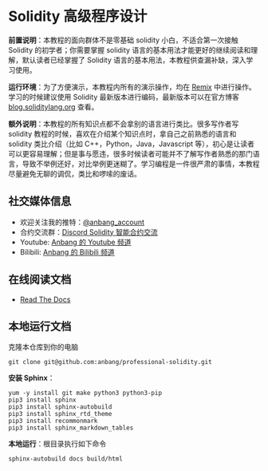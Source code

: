 # Solidity 高级程序设计

**前置说明**：本教程的面向群体不是零基础 solidity 小白，不适合第一次接触 Solidity 的初学者；你需要掌握 solidity 语言的基本用法才能更好的继续阅读和理解，默认读者已经掌握了 Solidity 语言的基本用法，本教程供查漏补缺，深入学习使用。

**运行环境**：为了方便演示，本教程内所有的演示操作，均在 [Remix](https://remix.ethereum.org/) 中进行操作。学习的时候建议使用 Solidity 最新版本进行编码，最新版本可以在官方博客 [blog.soliditylang.org](https://blog.soliditylang.org/) 查看。

**额外说明**：本教程的所有知识点都不会拿别的语言进行类比。很多写作者写 solidity 教程的时候，喜欢在介绍某个知识点时，拿自己之前熟悉的语言和 solidity 类比介绍（比如 C++，Python，Java，Javascript 等），初心是让读者可以更容易理解；但是事与愿违，很多时候读者可能并不了解写作者熟悉的那门语言，导致不举例还好，对比举例更迷糊了。学习编程是一件很严肃的事情，本教程尽量避免无聊的调侃，类比和啰嗦的废话。

## 社交媒体信息

- 欢迎关注我的推特：[@anbang_account](https://twitter.com/anbang_account)
- 合约交流群：[Discord Solidity 智能合约交流](https://discord.gg/AZmEtpmAjx)
- Youtube: [Anbang 的 Youtube 频道](https://www.youtube.com/c/anbang)
- Bilibili: [Anbang 的 Bilibili 频道](https://space.bilibili.com/59312814)

## 在线阅读文档

- <a target="_blank" rel="noopener noreferrer" href="https://professional-solidity.readthedocs.io/zh_CN/latest/">Read The Docs</a>

## 本地运行文档

克隆本仓库到你的电脑

```
git clone git@github.com:anbang/professional-solidity.git
```

**安装 Sphinx**：

```
yum -y install git make python3 python3-pip
pip3 install sphinx
pip3 install sphinx-autobuild
pip3 install sphinx_rtd_theme
pip3 install recommonmark
pip3 install sphinx_markdown_tables
```

**本地运行**：根目录执行如下命令

```
sphinx-autobuild docs build/html
```
